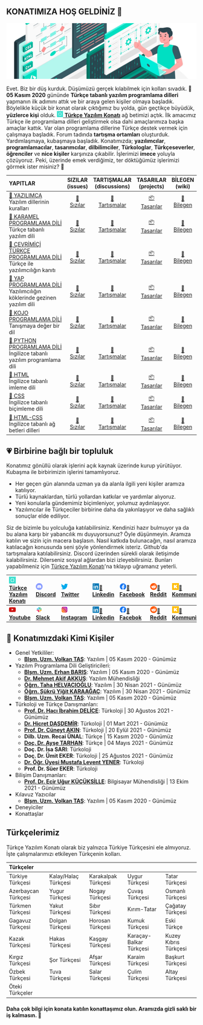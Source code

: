 ## KONATIMIZA HOŞ GELDİNİZ 👋


![Türkçe Yazılım Konatı](https://github.com/turkce-yazilim-konati/.github/blob/main/profile/images/t%C3%BCrk%C3%A7e_yaz%C4%B1l%C4%B1m_konat%C4%B1_github_duvar_resmi.jpg "DÜŞ KURDUK!")

Evet. Biz bir düş kurduk. Düşümüzü gerçek kılabilmek için kolları sıvadık. **📅 05 Kasım 2020** gününde **Türkçe tabanlı yazılım programlama dilleri** yapmanın ilk adımını attık ve bir araya gelen kişiler olmaya başladık. Böylelikle küçük bir konat olarak çıktığımız bu yolda, gün geçtikçe büyüdük, **yüzlerce kişi** olduk. [<img src="https://github.com/turkce-yazilim-konati/.github/blob/main/profile/images/türkçe-yazılım-konatı-simgesi-logosu.png" width="16"> **Türkçe Yazılım Konatı**](https://turkce-yazilim-konati.github.io/) ağ betimizi açtık.  İlk amacımız Türkçe ile programlama dilleri geliştirmek olsa dahi amaçlarımıza başka amaçlar kattık. Var olan programlama dillerine Türkçe destek vermek için çalışmaya başladık. Forum tadında **tartışma ortamları** oluşturduk. Yardımlaşmaya, kubaşmaya başladık. Konatımızda; **yazılımcılar**, **programlamacılar**, **tasarımcılar**, **dilbilimciler**, **Türkologlar**, **Türkçeseverler**, **öğrenciler** ve **nice kişiler** karşınıza çıkabilir. İşlerimizi **imece** yoluyla çözüyoruz. Peki, üzerinde emek verdiğimiz, ter döktüğümüz işlerimizi görmek ister misiniz? 💪 


| YAPITLAR | SIZILAR<br>(issues) | TARTIŞMALAR<br>(discussions)  | TASARILAR<br>(projects)  | BİLEGEN<br>(wiki)  |
|:---------|:----------:|:----------:|:----------:|:----------:|
| [:diamond_shape_with_a_dot_inside: YAZILIMCA](https://github.com/turkce-yazilim-konati/yazilimca) <br> Yazılım dillerinin kuralları |[:grimacing:<br>Sızılar](https://github.com/turkce-yazilim-konati/yazilimca/issues) | [:speech_balloon:<br>Tartışmalar](https://github.com/turkce-yazilim-konati/yazilimca/discussions/) | [:package:<br>Tasarılar](https://github.com/turkce-yazilim-konati/yazilimca/projects) | [:green_book:<br>Bilegen](https://github.com/turkce-yazilim-konati/yazilimca/wiki) |
| [:diamond_shape_with_a_dot_inside: KARAMEL PROGRAMLAMA DİLİ](https://github.com/turkce-yazilim-konati/karamel) <br> Türkçe tabanlı yazılım dili |[:grimacing:<br>Sızılar](https://github.com/turkce-yazilim-konati/karamel/issues) | [:speech_balloon:<br>Tartışmalar](https://github.com/turkce-yazilim-konati/karamel/discussions/) | [:package:<br>Tasarılar](https://github.com/turkce-yazilim-konati/karamel/projects) | [:green_book:<br>Bilegen](https://github.com/turkce-yazilim-konati/karamel/wiki) |
| [:diamond_shape_with_a_dot_inside: ÇEVRİMİÇİ TÜRKÇE PROGRAMLAMA DİLİ](https://github.com/turkce-yazilim-konati/turkceprogramlamadili) <br> Türkçe ile yazılımcılığın kanıtı |[:grimacing:<br>Sızılar](https://github.com/turkce-yazilim-konati/turkceprogramlamadili/issues) | [:speech_balloon:<br>Tartışmalar](https://github.com/turkce-yazilim-konati/turkceprogramlamadili/discussions/) | [:package:<br>Tasarılar](https://github.com/turkce-yazilim-konati/turkceprogramlamadili/projects) | [:green_book:<br>Bilegen](https://github.com/turkce-yazilim-konati/turkceprogramlamadili/wiki) |
| [:diamond_shape_with_a_dot_inside: YAP PROGRAMLAMA DİLİ](https://github.com/turkce-yazilim-konati/exampleasmbdmyapcodes) <br> Yazılımcılığın köklerinde gezinen yazılım dili |[:grimacing:<br>Sızılar](https://github.com/turkce-yazilim-konati/exampleasmbdmyapcodes/issues) | [:speech_balloon:<br>Tartışmalar](https://github.com/turkce-yazilim-konati/exampleasmbdmyapcodes/discussions/) | [:package:<br>Tasarılar](https://github.com/turkce-yazilim-konati/exampleasmbdmyapcodes/projects) | [:green_book:<br>Bilegen](https://github.com/turkce-yazilim-konati/exampleasmbdmyapcodes/wiki) |
| [:diamond_shape_with_a_dot_inside: KOJO PROGRAMLAMA DİLİ](https://github.com/turkce-yazilim-konati/kojo) <br> Tanışmaya değer bir dil |[:grimacing:<br>Sızılar](https://github.com/turkce-yazilim-konati/kojo/issues) | [:speech_balloon:<br>Tartışmalar](https://github.com/turkce-yazilim-konati/kojo/discussions/) | [:package:<br>Tasarılar](https://github.com/turkce-yazilim-konati/kojo/projects) | [:green_book:<br>Bilegen](https://github.com/turkce-yazilim-konati/kojo/wiki) |
| [:diamond_shape_with_a_dot_inside: PYTHON PROGRAMLAMA DİLİ](https://github.com/turkce-yazilim-konati/python) <br> İngilizce tabanlı yazılım programlama dili |[:grimacing:<br>Sızılar](https://github.com/turkce-yazilim-konati/python/issues) | [:speech_balloon:<br>Tartışmalar](https://github.com/turkce-yazilim-konati/python/discussions/) | [:package:<br>Tasarılar](https://github.com/turkce-yazilim-konati/python/projects) | [:green_book:<br>Bilegen](https://github.com/turkce-yazilim-konati/python/wiki) |
| [:diamond_shape_with_a_dot_inside: HTML](https://github.com/turkce-yazilim-konati/HTML) <br> İngilizce tabanlı imleme dili |[:grimacing:<br>Sızılar](https://github.com/turkce-yazilim-konati/HTML/issues) | [:speech_balloon:<br>Tartışmalar](https://github.com/turkce-yazilim-konati/HTML/discussions/) | [:package:<br>Tasarılar](https://github.com/turkce-yazilim-konati/HTML/projects) | [:green_book:<br>Bilegen](https://github.com/turkce-yazilim-konati/HTML/wiki) |
| [:diamond_shape_with_a_dot_inside: CSS](https://github.com/turkce-yazilim-konati/CSS) <br> İngilizce tabanlı biçimleme dili |[:grimacing:<br>Sızılar](https://github.com/turkce-yazilim-konati/CSS/issues) | [:speech_balloon:<br>Tartışmalar](https://github.com/turkce-yazilim-konati/CSS/discussions/) | [:package:<br>Tasarılar](https://github.com/turkce-yazilim-konati/CSS/projects) | [:green_book:<br>Bilegen](https://github.com/turkce-yazilim-konati/CSS/wiki) |
| [:diamond_shape_with_a_dot_inside: HTML-CSS](https://github.com/turkce-yazilim-konati/HTML-CSS) <br> İngilizce tabanlı ağ betleri dilleri |[:grimacing:<br>Sızılar](https://github.com/turkce-yazilim-konati/HTML-CSS/issues) | [:speech_balloon:<br>Tartışmalar](https://github.com/turkce-yazilim-konati/HTML-CSS/discussions/) | [:package:<br>Tasarılar](https://github.com/turkce-yazilim-konati/HTML-CSS/projects) | [:green_book:<br>Bilegen](https://github.com/turkce-yazilim-konati/HTML-CSS/wiki) |


## 💗 Birbirine bağlı bir topluluk

Konatımız gönüllü olarak işlerini açık kaynak üzerinde kurup yürütüyor. Kubaşma ile birbirimizin işlerini tamamlıyoruz.

- Her geçen gün alanında uzman ya da alanla ilgili yeni kişiler aramıza katılıyor.
- Türlü kaynaklardan, türlü yollardan katkılar ve yardımlar alıyoruz.
- Yeni konularla gündemimiz biçimleniyor, yolumuz aydınlaşıyor.
- Yazılımcılar ile Türkçeciler birbirine daha da yakınlaşıyor ve daha sağlıklı sonuçlar elde ediliyor.

Siz de bizimle bu yolculuğa katılabilirsiniz. Kendinizi hazır bulmuyor ya da bu alana karşı bir yabancılık mı duyuyorsunuz? Öyle düşünmeyin. Aramıza katılın ve sizin için macera başlasın. Nasıl katkıda bulunacağın, nasıl aramıza katılacağın konusunda seni şöyle yönlendirmek isteriz. Github'da tartışmalara katılabilirsiniz. Discord üzerinden sürekli olarak iletişimde kalabilirsiniz. Dilerseniz sosyal ağlardan bizi izleyebilirsiniz. Bunları yapabilmeniz için [Türkçe Yazılım Konatı](https://turkce-yazilim-konati.github.io/)'na tıklayıp uğramanız yeterli.

| [<img src="https://github.com/turkce-yazilim-konati/.github/blob/main/profile/images/türkçe-yazılım-konatı-simgesi-logosu.png" width="18"><br>**Türkçe Yazılım Konatı**](https://turkce-yazilim-konati.github.io/) | [<img src="https://github.com/turkce-yazilim-konati/.github/blob/main/profile/images/discord_32.png" width="18"><br>**Discord**](https://turkce-yazilim-konati.github.io/discord) | [<img src="https://github.com/turkce-yazilim-konati/.github/blob/main/profile/images/twitter_32.png" width="18"><br>**Twitter**](https://www.twitter.com/turkceyazilim) | [<img src="https://github.com/turkce-yazilim-konati/.github/blob/main/profile/images/linkedin_32.png" width="18">:mega:<br>**Linkedin**](https://www.linkedin.com/company/t%C3%BCrk%C3%A7e-yaz%C4%B1l%C4%B1m-konat%C4%B1/) | [<img src="https://github.com/turkce-yazilim-konati/.github/blob/main/profile/images/f_logo_RGB-Blue_58.png" width="18">:mega:<br>**Facebook**](https://www.facebook.com/turkceyazilimkonati) | [<img src="https://github.com/turkce-yazilim-konati/.github/blob/main/profile/images/reddit_32.png" width="18">:mega:<br>**Reddit**](https://www.reddit.com/u/TurkceYazilimKonati) | [<img src="https://github.com/turkce-yazilim-konati/.github/blob/main/profile/images/kommunity_400x400.png" width="18">:mega:<br>**Kommunity**](https://kommunity.com/@turkceyazilim) | [<img src="https://github.com/turkce-yazilim-konati/.github/blob/main/profile/images/telegram_32.png" width="18">:mega:<br>**Telegram**](https://t.me/turkceyazilimkonati) |
|:-|:-|:-|:-|:-|:-|:-|:-|
| [<img src="https://github.com/turkce-yazilim-konati/.github/blob/main/profile/images/youtube_32.png" width="18"><br>**Youtube**](https://www.youtube.com/channel/UCjI4mvKSfywzeUMpjrIYGRA) | [<img src="https://github.com/turkce-yazilim-konati/.github/blob/main/profile/images/slack_32.png" width="18"><br>**Slack**](https://turkceyazilimkonati.slack.com/) | [<img src="https://github.com/turkce-yazilim-konati/.github/blob/main/profile/images/instagram_32.png" width="18"><br>**Instagram**](https://www.instagram.com/turkceyazilimkonati) | [<img src="https://github.com/turkce-yazilim-konati/.github/blob/main/profile/images/linkedin_32.png" width="18">:busts_in_silhouette:<br>**Linkedin**](https://www.linkedin.com/groups/12567909/) | [<img src="https://github.com/turkce-yazilim-konati/.github/blob/main/profile/images/f_logo_RGB-Blue_58.png" width="18">:busts_in_silhouette:<br>**Facebok**](https://www.facebook.com/groups/turkceyazilimkonati) | [<img src="https://github.com/turkce-yazilim-konati/.github/blob/main/profile/images/reddit_32.png" width="18">:busts_in_silhouette:<br>**Reddit**](https://www.reddit.com/r/TurkceYazilimKonati) | [<img src="https://github.com/turkce-yazilim-konati/.github/blob/main/profile/images/kommunity_400x400.png" width="18">:busts_in_silhouette:<br>**Kommunity**](https://kommunity.com/turkce-yazilim-konati) | [<img src="https://github.com/turkce-yazilim-konati/.github/blob/main/profile/images/telegram_32.png" width="18">:busts_in_silhouette:<br>**Telegram**](https://t.me/turkce_yazilim_konati) |

## :busts_in_silhouette: Konatımızdaki Kimi Kişiler

- Genel Yetkililer: 
  - [**Blşm. Uzm. Volkan TAŞ**](https://github.com/volkantash): Yazılım | 05 Kasım 2020 - Günümüz
- Yazılım Programlama Dili Geliştiricileri: 
  - [**Blşm. Uzm. Erhan BARIŞ**](https://github.com/erhanbaris): Yazılım | 05 Kasım 2020 - Günümüz
  - [**Dr. Mehmet Akif AKKUŞ**](https://github.com/mehmetakifakkus): Yazılım Mühendisliği
  - [**Öğrn. Taha HELVACIOĞLU**](https://github.com/helvacitaha): Yazılım | 30 Nisan 2021 - Günümüz
  - [**Öğrn. Şükrü Yiğit KARAAĞAÇ**](https://github.com/Sqv51): Yazılım | 30 Nisan 2021 - Günümüz
  - [**Blşm. Uzm. Volkan TAŞ**](https://github.com/volkantash): Yazılım | 05 Kasım 2020 - Günümüz
- Türkoloji ve Türkçe Danışmanları: 
  - [**Prof. Dr. Hacı İbrahim DELİCE**](https://github.com/IbrahimDelice): Türkoloji | 30 Ağustos 2021 - Günümüz
  - [**Dr. Hicret DAŞDEMİR**](https://github.com/turkmenistanli): Türkoloji | 01 Mart 2021 - Günümüz
  - [**Prof. Dr. Cüneyt AKIN**](https://github.com/Cuneytakin): Türkoloji | 20 Eylül 2021 - Günümüz
  - **Dilb. Uzm. Recai ÜNAL**: Türkçe | 15 Kasım 2020 - Günümüz
  - [**Doç. Dr. Ayşe TARHAN**](https://github.com/aysedalyan): Türkçe | 04 Mayıs 2021 - Günümüz
  - **Doç. Dr. İsa SARI**: Türkoloji
  - **Doç. Dr. Ümit EKER**: Türkoloji | 25 Ağustos 2021 - Günümüz
  - [**Dr. Öğr. Üyesi Mustafa Levent YENER**](https://github.com/mlyener): Türkoloji
  - **Prof. Dr. Süer EKER**: Türkoloji
- Bilişim Danışmanları:
  - [**Prof. Dr. Ecir Uğur KÜÇÜKSİLLE**](https://github.com/ecirkucuksille): Bilgisayar Mühendisliği | 13 Ekim 2021 - Günümüz
- Kılavuz Yazıcılar
  - [**Blşm. Uzm. Volkan TAŞ**](https://github.com/volkantash): Yazılım | 05 Kasım 2020 - Günümüz
- Deneyiciler
- Konattaşlar

## Türkçelerimiz

Türkçe Yazılım Konatı olarak biz yalnızca Türkiye Türkçesini ele almıyoruz. İşte çalışmalarımızı etkileyen Türkçenin kolları.

| Türkçeler           |                      |                     |                         |                         |
| :------------------ |:-------------------- | :------------------ | :---------------------- | :---------------------- |
| Türkiye Türkçesi    | Kalay/Halaç Türkçesi | Karakalpak Türkçesi | Uygur Türkçesi          | Tatar Türkçesi          |
| Azerbaycan Türkçesi | Yugur Türkçesi       | Nogay Türkçesi      | Çuvaş Türkçesi          | Osmanlı Türkçesi        |
| Türkmen Türkçesi    | Yakut Türkçesi       | Sıbır Türkçesi      | Kırım-Tatar             | Çağatay Türkçesi        |
| Gagavuz Türkçesi    | Dolgan Türkçesi      | Horosan Türkçesi    | Kumuk Türkçesi          | Eski Türkçe             |
| Kazak Türkçesi      | Hakas Türkçesi       | Kaşgay Türkçesi     | Karaçay-Balkar Türkçesi | Kuzey Kıbrıs Türkçesi   |
| Kırgız Türkçesi     | Şor Türkçesi         | Afşar Türkçesi      | Karaim Türkçesi         | Başkurt Türkçesi        |
| Özbek Türkçesi      | Tuva Türkçesi        | Salar Türkçesi      | Çulim Türkçesi          | Altay Türkçesi          |
| Öteki Türkçeler     |                      |                     |                         |                         |

#### Daha çok bilgi için konata katılın konattaşımız olun. Aramızda gizli saklı bir iş kalmasın. 🍿

